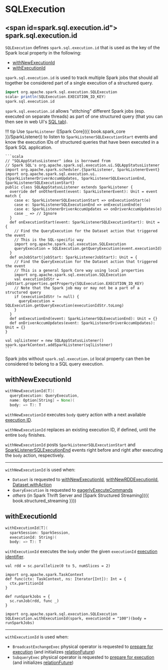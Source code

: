 # SQLExecution

## <span id="EXECUTION_ID_KEY"><span id=spark.sql.execution.id"> spark.sql.execution.id

`SQLExecution` defines `spark.sql.execution.id` that is used as the key of the Spark local property in the following:

* [withNewExecutionId](#withNewExecutionId)
* [withExecutionId](#withExecutionId)

`spark.sql.execution.id` is used to track multiple Spark jobs that should all together be considered part of a single execution of a structured query.

```scala
import org.apache.spark.sql.execution.SQLExecution
scala> println(SQLExecution.EXECUTION_ID_KEY)
spark.sql.execution.id
```

`spark.sql.execution.id` allows "stitching" different Spark jobs (esp. executed on separate threads) as part of one structured query (that you can then see in web UI's [SQL tab](ui/SQLTab.md)).

!!! tip
    Use `SparkListener` ([Spark Core]({{ book.spark_core }}/SparkListener)) to listen to `SparkListenerSQLExecutionStart` events and know the execution IDs of structured queries that have been executed in a Spark SQL application.

    ```scala
    // "SQLAppStatusListener" idea is borrowed from
    // Spark SQL's org.apache.spark.sql.execution.ui.SQLAppStatusListener
    import org.apache.spark.scheduler.{SparkListener, SparkListenerEvent}
    import org.apache.spark.sql.execution.ui.{SparkListenerDriverAccumUpdates, SparkListenerSQLExecutionEnd, SparkListenerSQLExecutionStart}
    public class SQLAppStatusListener extends SparkListener {
      override def onOtherEvent(event: SparkListenerEvent): Unit = event match {
        case e: SparkListenerSQLExecutionStart => onExecutionStart(e)
        case e: SparkListenerSQLExecutionEnd => onExecutionEnd(e)
        case e: SparkListenerDriverAccumUpdates => onDriverAccumUpdates(e)
        case _ => // Ignore
      }
      def onExecutionStart(event: SparkListenerSQLExecutionStart): Unit = {
        // Find the QueryExecution for the Dataset action that triggered the event
        // This is the SQL-specific way
        import org.apache.spark.sql.execution.SQLExecution
        queryExecution = SQLExecution.getQueryExecution(event.executionId)
      }
      def onJobStart(jobStart: SparkListenerJobStart): Unit = {
        // Find the QueryExecution for the Dataset action that triggered the event
        // This is a general Spark Core way using local properties
        import org.apache.spark.sql.execution.SQLExecution
        val executionIdStr = jobStart.properties.getProperty(SQLExecution.EXECUTION_ID_KEY)
        // Note that the Spark job may or may not be a part of a structured query
        if (executionIdStr != null) {
          queryExecution = SQLExecution.getQueryExecution(executionIdStr.toLong)
        }
      }
      def onExecutionEnd(event: SparkListenerSQLExecutionEnd): Unit = {}
      def onDriverAccumUpdates(event: SparkListenerDriverAccumUpdates): Unit = {}
    }

    val sqlListener = new SQLAppStatusListener()
    spark.sparkContext.addSparkListener(sqlListener)
    ```

Spark jobs without `spark.sql.execution.id` local property can then be considered to belong to a SQL query execution.

## <span id="withNewExecutionId"> withNewExecutionId

```scala
withNewExecutionId[T](
  queryExecution: QueryExecution,
  name: Option[String] = None)(
  body: => T): T
```

`withNewExecutionId` executes `body` query action with a next available [execution ID](#spark.sql.execution.id).

`withNewExecutionId` replaces an existing execution ID, if defined, until the entire `body` finishes.

`withNewExecutionId` posts `SparkListenerSQLExecutionStart` and [SparkListenerSQLExecutionEnd](ui/SparkListenerSQLExecutionEnd.md) events right before and right after executing the `body` action, respectively.

---

`withNewExecutionId` is used when:

* `Dataset` is requested to [withNewExecutionId](Dataset.md#withNewExecutionId), [withNewRDDExecutionId](Dataset.md#withNewRDDExecutionId), [Dataset.withAction](Dataset.md#withAction)
* `QueryExecution` is requested to [eagerlyExecuteCommands](QueryExecution.md#eagerlyExecuteCommands)
* _others_ (in Spark Thrift Server and [Spark Structured Streaming]({{ book.structured_streaming }}))

## <span id="withExecutionId"> withExecutionId

```scala
withExecutionId[T](
  sparkSession: SparkSession,
  executionId: String)(
  body: => T): T
```

`withExecutionId` executes the `body` under the given `executionId` [execution identifier](#EXECUTION_ID_KEY).

```text
val rdd = sc.parallelize(0 to 5, numSlices = 2)

import org.apache.spark.TaskContext
def func(ctx: TaskContext, ns: Iterator[Int]): Int = {
  ctx.partitionId
}

def runSparkJobs = {
  sc.runJob(rdd, func _)
}

import org.apache.spark.sql.execution.SQLExecution
SQLExecution.withExecutionId(spark, executionId = "100")(body = runSparkJobs)
```

---

`withExecutionId` is used when:

* `BroadcastExchangeExec` physical operator is requested to [prepare for execution](physical-operators/BroadcastExchangeExec.md#doPrepare) (and initializes [relationFuture](physical-operators/BroadcastExchangeExec.md#relationFuture))
* `SubqueryExec` physical operator is requested to [prepare for execution](physical-operators/SubqueryExec.md#doPrepare) (and initializes [relationFuture](physical-operators/SubqueryExec.md#relationFuture))
